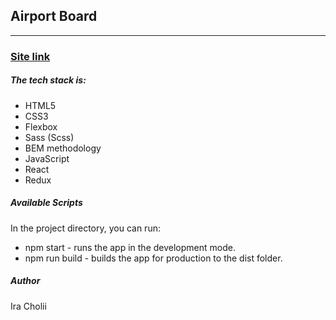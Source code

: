## Airport Board

---

### [Site link]()

##### The tech stack is:

- HTML5
- CSS3
- Flexbox
- Sass (Scss)
- BEM methodology
- JavaScript
- React
- Redux

##### Available Scripts

In the project directory, you can run:

- npm start - runs the app in the development mode.
- npm run build - builds the app for production to the dist folder.

##### Author

Ira Cholii
